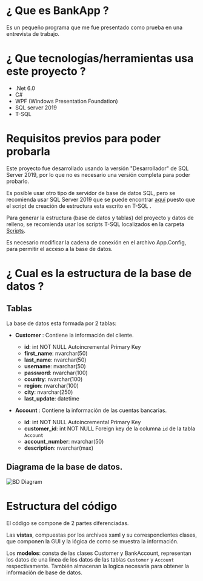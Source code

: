 ﻿# ¿ Que es BankApp ?

Es un pequeño programa que me fue presentado como prueba en una entrevista de trabajo.

# ¿ Que tecnologías/herramientas usa este proyecto ?

- .Net 6.0
- C#
- WPF (Windows Presentation Foundation)
- SQL server 2019
- T-SQL

#  Requisitos previos para poder probarla 

Este proyecto fue desarrollado usando la versión "Desarrollador" de SQL Server 2019, por lo que no es necesario una versión completa para poder probarlo.

Es posible usar otro tipo de servidor de base de datos SQL, pero se recomienda usar SQL Server 2019 que se puede encontrar [aquí](https://www.microsoft.com/es-es/sql-server/sql-server-downloads) puesto que el script de creación de estructura esta escrito en T-SQL .

Para generar la estructura (base de datos y tablas) del proyecto y datos de relleno, se recomienda usar los scripts T-SQL localizados en la carpeta [Scripts](https://github.com/gbm25/BankApp/tree/master/Scripts).

Es necesario modificar la cadena de conexión en el archivo App.Config, para permitir el acceso a la base de datos.

# ¿ Cual es la estructura de la base de datos ?

## Tablas

La base de datos esta formada por 2 tablas:
* __Customer__ : Contiene la información del cliente.
    * **id**: int NOT NULL Autoincremental Primary Key
    * **first_name**: nvarchar(50) 
    * **last_name**: nvarchar(50) 
    * **username**: nvarchar(50) 
    * **password**: nvarchar(100) 
    * **country**: nvarchar(100) 
    * **region**: nvarchar(100) 
    * **city**: nvarchar(250) 
    * **last_update**: datetime
    
* __Account__ : Contiene la información de las cuentas bancarias. 
    * **id**: int NOT NULL Autoincremental Primary Key
    * **customer_id**: int NOT NULL Foreign key de la columna `id` de la tabla `Account`
    * **account_number**: nvarchar(50) 
    * **description**: nvarchar(max) 

## Diagrama de la base de datos.

![BD Diagram](https://github.com/gbm25/BankApp/tree/master/Docs/images/db_diagram.png "Diagrama de la base de datos")

# Estructura del código

El código se compone de 2 partes diferenciadas.

Las **vistas**, compuestas por los archivos xaml y su correspondientes clases, que componen la GUI y la lógica de como se muestra la información.

Los **modelos**: consta de las clases Customer y BankAccount, representan los datos de una linea de los datos de las tablas `Customer` y `Account` respectivamente. También almacenan la logica necesaria para obtener la información de base de datos.